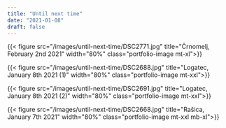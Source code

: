 ```yaml
---
title: "Until next time"
date: "2021-01-08"
draft: false
---
```


{{< figure src="/images/until-next-time/DSC2771.jpg" title="Črnomelj, February 2nd 2021" width="80%" class="portfolio-image mt-xl">}}

{{< figure src="/images/until-next-time/DSC2688.jpg" title="Logatec, January 8th 2021 (1)" width="80%" class="portfolio-image mt-xxl">}}

{{< figure src="/images/until-next-time/DSC2691.jpg" title="Logatec, January 8th 2021 (2)" width="80%" class="portfolio-image mt-xxl">}}

{{< figure src="/images/until-next-time/DSC2668.jpg" title="Rašica, January 7th 2021" width="80%" class="portfolio-image mt-xxl mb-xl">}}
